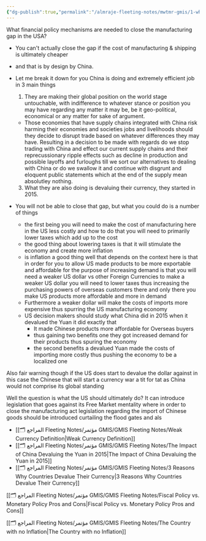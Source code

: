 ```yaml
---
{"dg-publish":true,"permalink":"/almraje-fleeting-notes/mwtmr-gmis/1-what-financial-policy-mechanisms-are-needed-to-close-the-manufacturing-gap-in-the-usa/"}
---
```


What financial policy mechanisms are needed to close the manufacturing gap in the USA?

- You can't actually close the gap if the cost of manufacturing & shipping is ultimately cheaper 
- and that is by design by China.
- Let me break it down for you China is doing and extremely efficient job in 3 main things
	1)  They are making their global position on the world stage untouchable, with indifference to whatever stance or position you may have regarding any matter it may be, be it geo-political, economical or any matter for sake of argument.
	- Those economies that have supply chains integrated with China risk harming their economies and societies jobs and livelihoods should they decide to disrupt trade based on whatever differences they may have. Resulting in a decision to be made with regards do we stop trading with China and effect our current supply chains and their reprecussionary ripple effects such as decline in production and possible layoffs and furloughs till we sort our alternatives to dealing with China or do we swallow it and continue with disgrunt and eloquent public statements which at the end of the supply mean absolutley nothing.
	3) What they are also doing is devaluing their currency, they started in 2015.

- You will not be able to close that gap, but what you could do is a number of things 
	- the first being you will need to make the cost of manufacturing here in the US less costly and how to do that you will need to primarily lower taxes which add up to the cost
	- the good thing about lowering taxes is that it will stimulate the economy and create more inflation
	- is inflation a good thing well that depends on the context here is that in order for you to allow US made products to be more exportable and affordable for the purpose of increasing demand is that you will need a weaker US dollar vs other Foreign Currencies to make a weaker US dollar you will need to lower taxes thus increasing the purchasing powers of overseas customers there and only there you make US products more affordable and more in demand
	- Furthermore a weaker dollar will make the costs of imports more expensive thus spurring the US manufacturing economy
	- US decision makers should study what China did in 2015 when it devalued the Yuan it did exactly that 
		- It made Chinese products more affordable for Overseas buyers 
		- thus gaining two benefits one they got increased demand for their products thus spuring the economy
		- the second benefits a devalued Yuan made the costs of importing more costly thus pushing the economy to be a localized one

Also fair warning though if the US does start to devalue the dollar against in this case the Chinese that will start a currency war a tit for tat as China would not comprise its global standing

Well the question is what the US should ultimately do? It can introduce legislation that goes against its Free Market mentality where in order to close the manufacturing act legislation regarding the import of Chinese goods should be introduced curtailing the flood gates and als


- [[🗂️ المراجع Fleeting Notes/مؤتمر GMIS/GMIS Fleeting Notes/Weak Currency Definition\|Weak Currency Definition]]
- [[🗂️ المراجع Fleeting Notes/مؤتمر GMIS/GMIS Fleeting Notes/The Impact of China Devaluing the Yuan in 2015\|The Impact of China Devaluing the Yuan in 2015]]
- [[🗂️ المراجع Fleeting Notes/مؤتمر GMIS/GMIS Fleeting Notes/3 Reasons Why Countries Devalue Their Currency\|3 Reasons Why Countries Devalue Their Currency]]

[[🗂️ المراجع Fleeting Notes/مؤتمر GMIS/GMIS Fleeting Notes/Fiscal Policy vs. Monetary Policy Pros and Cons\|Fiscal Policy vs. Monetary Policy Pros and Cons]]

[[🗂️ المراجع Fleeting Notes/مؤتمر GMIS/GMIS Fleeting Notes/The Country with no Inflation\|The Country with no Inflation]]
